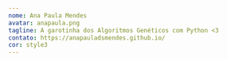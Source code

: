 ```yaml
---
nome: Ana Paula Mendes
avatar: anapaula.png
tagline: A garotinha dos Algoritmos Genéticos com Python <3
contato: https://anapauladsmendes.github.io/
cor: style3
---
```

